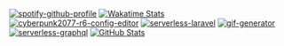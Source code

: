 [![spotify-github-profile][spotify_profile]][spotify_redirect] [![Wakatime Stats][wakatime_stats]][wakatime_profile]  
[![cyberpunk2077-r6-config-editor][cyberpunk2077_r6_config_editor]][cyberpunk2077_r6_config_editor_repo]
[![serverless-laravel][serverless_laravel_stats]][serverless_laravel_repo]
[![gif-generator][gif_generator_stats]][gif_generator_repo]
[![serverless-graphql][serverless_graphql_stats]][serverless_graphql_repo]
[![GitHub Stats][github_stats]][github_stats_info]


[github_stats]: https://github-readme-stats.vercel.app/api?username=rdok&count_private=true&show_icons=true&theme=gruvbox&custom_title=Stats
[github_stats_info]: https://github.com/anuraghazra/github-readme-stats#github-stats-card
[wakatime_stats]: https://github-readme-stats.vercel.app/api/wakatime?username=rdok&theme=gruvbox&custom_title=Last%207%20Days&langs_count=15
[wakatime_profile]: https://wakatime.com/@rdok
[cyberpunk2077_r6_config_editor]: https://github-readme-stats.vercel.app/api/pin/?username=rdok&repo=cyberpunk2077-r6-config-editor&theme=gruvbox&=v3
[cyberpunk2077_r6_config_editor_repo]: https://github.com/rdok/cyberpunk2077-r6-config-editor
[serverless_laravel_stats]: https://github-readme-stats.vercel.app/api/pin/?username=rdok&repo=serverless-laravel&theme=gruvbox
[serverless_laravel_repo]: https://github.com/rdok/serverless-laravel
[gif_generator_stats]: https://github-readme-stats.vercel.app/api/pin/?username=rdok&repo=gif-generator&theme=gruvbox
[gif_generator_repo]: https://github.com/rdok/gif-generator
[serverless_graphql_stats]: https://github-readme-stats.vercel.app/api/pin/?username=rdok&repo=serverless-graphql&theme=gruvbox
[serverless_graphql_repo]: https://github.com/rdok/serverless-graphql
[spotify_profile]: https://spotify-github-profile.vercel.app/api/view?uid=r.dokollari&cover_image=true&theme=default&bar_color=53b14f&bar_color_cover=true
[spotify_redirect]: https://spotify-github-profile.vercel.app/api/view?uid=r.dokollari&redirect=true
